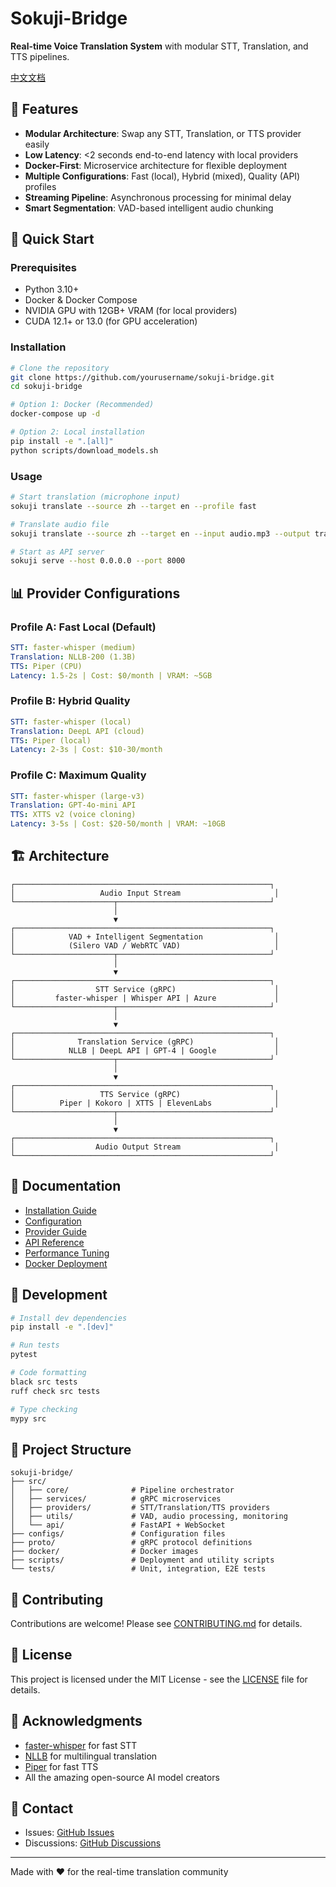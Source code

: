 # Sokuji-Bridge

**Real-time Voice Translation System** with modular STT, Translation, and TTS pipelines.

[中文文档](./docs/README_zh.md)

## 🌟 Features

- **Modular Architecture**: Swap any STT, Translation, or TTS provider easily
- **Low Latency**: <2 seconds end-to-end latency with local providers
- **Docker-First**: Microservice architecture for flexible deployment
- **Multiple Configurations**: Fast (local), Hybrid (mixed), Quality (API) profiles
- **Streaming Pipeline**: Asynchronous processing for minimal delay
- **Smart Segmentation**: VAD-based intelligent audio chunking

## 🚀 Quick Start

### Prerequisites

- Python 3.10+
- Docker & Docker Compose
- NVIDIA GPU with 12GB+ VRAM (for local providers)
- CUDA 12.1+ or 13.0 (for GPU acceleration)

### Installation

```bash
# Clone the repository
git clone https://github.com/yourusername/sokuji-bridge.git
cd sokuji-bridge

# Option 1: Docker (Recommended)
docker-compose up -d

# Option 2: Local installation
pip install -e ".[all]"
python scripts/download_models.sh
```

### Usage

```bash
# Start translation (microphone input)
sokuji translate --source zh --target en --profile fast

# Translate audio file
sokuji translate --source zh --target en --input audio.mp3 --output translated.wav

# Start as API server
sokuji serve --host 0.0.0.0 --port 8000
```

## 📊 Provider Configurations

### Profile A: Fast Local (Default)
```yaml
STT: faster-whisper (medium)
Translation: NLLB-200 (1.3B)
TTS: Piper (CPU)
Latency: 1.5-2s | Cost: $0/month | VRAM: ~5GB
```

### Profile B: Hybrid Quality
```yaml
STT: faster-whisper (local)
Translation: DeepL API (cloud)
TTS: Piper (local)
Latency: 2-3s | Cost: $10-30/month
```

### Profile C: Maximum Quality
```yaml
STT: faster-whisper (large-v3)
Translation: GPT-4o-mini API
TTS: XTTS v2 (voice cloning)
Latency: 3-5s | Cost: $20-50/month | VRAM: ~10GB
```

## 🏗️ Architecture

```
┌─────────────────────────────────────────────────────────┐
│                   Audio Input Stream                     │
└──────────────────────┬──────────────────────────────────┘
                       │
                       ▼
┌─────────────────────────────────────────────────────────┐
│            VAD + Intelligent Segmentation                │
│            (Silero VAD / WebRTC VAD)                     │
└──────────────────────┬──────────────────────────────────┘
                       │
                       ▼
┌─────────────────────────────────────────────────────────┐
│                  STT Service (gRPC)                      │
│         faster-whisper | Whisper API | Azure             │
└──────────────────────┬──────────────────────────────────┘
                       │
                       ▼
┌─────────────────────────────────────────────────────────┐
│              Translation Service (gRPC)                  │
│            NLLB | DeepL API | GPT-4 | Google             │
└──────────────────────┬──────────────────────────────────┘
                       │
                       ▼
┌─────────────────────────────────────────────────────────┐
│                   TTS Service (gRPC)                     │
│          Piper | Kokoro | XTTS | ElevenLabs              │
└──────────────────────┬──────────────────────────────────┘
                       │
                       ▼
┌─────────────────────────────────────────────────────────┐
│                  Audio Output Stream                     │
└─────────────────────────────────────────────────────────┘
```

## 📖 Documentation

- [Installation Guide](./docs/installation.md)
- [Configuration](./docs/configuration.md)
- [Provider Guide](./docs/providers.md)
- [API Reference](./docs/api.md)
- [Performance Tuning](./docs/performance.md)
- [Docker Deployment](./docs/docker.md)

## 🔧 Development

```bash
# Install dev dependencies
pip install -e ".[dev]"

# Run tests
pytest

# Code formatting
black src tests
ruff check src tests

# Type checking
mypy src
```

## 📝 Project Structure

```
sokuji-bridge/
├── src/
│   ├── core/              # Pipeline orchestrator
│   ├── services/          # gRPC microservices
│   ├── providers/         # STT/Translation/TTS providers
│   ├── utils/             # VAD, audio processing, monitoring
│   └── api/               # FastAPI + WebSocket
├── configs/               # Configuration files
├── proto/                 # gRPC protocol definitions
├── docker/                # Docker images
├── scripts/               # Deployment and utility scripts
└── tests/                 # Unit, integration, E2E tests
```

## 🤝 Contributing

Contributions are welcome! Please see [CONTRIBUTING.md](./CONTRIBUTING.md) for details.

## 📄 License

This project is licensed under the MIT License - see the [LICENSE](./LICENSE) file for details.

## 🙏 Acknowledgments

- [faster-whisper](https://github.com/guillaumekln/faster-whisper) for fast STT
- [NLLB](https://github.com/facebookresearch/fairseq/tree/nllb) for multilingual translation
- [Piper](https://github.com/rhasspy/piper) for fast TTS
- All the amazing open-source AI model creators

## 📧 Contact

- Issues: [GitHub Issues](https://github.com/yourusername/sokuji-bridge/issues)
- Discussions: [GitHub Discussions](https://github.com/yourusername/sokuji-bridge/discussions)

---

Made with ❤️ for the real-time translation community

